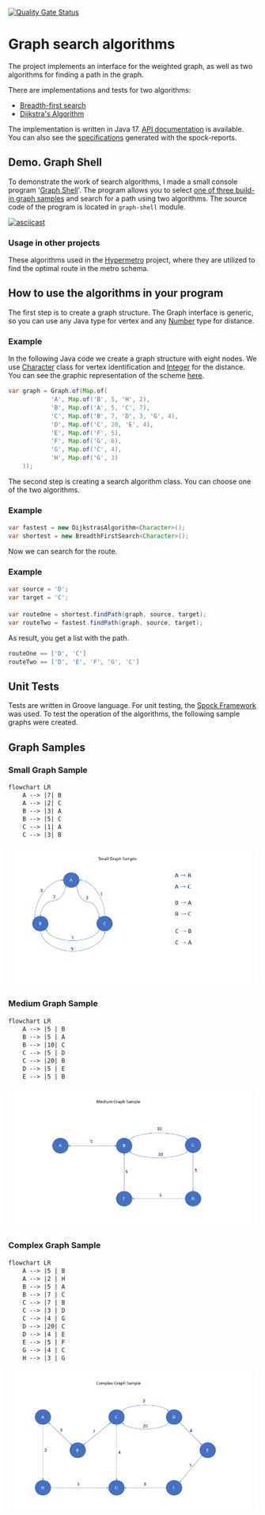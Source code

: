 [![Quality Gate Status](https://sonarcloud.io/api/project_badges/measure?project=rabestro_algorithms&metric=alert_status)](https://sonarcloud.io/summary/new_code?id=rabestro_algorithms)

# Graph search algorithms

The project implements an interface for the weighted graph, as well as two algorithms for finding a path in the graph.

There are implementations and tests for two algorithms:

- [Breadth-first search](https://en.wikipedia.org/wiki/Breadth-first_search)
- [Dijkstra's Algorithm](https://en.wikipedia.org/wiki/Dijkstra%27s_algorithm)

The implementation is written in Java 17. [API documentation](https://algorithms.jc.id.lv/docs/api/) is available. You
can also see the [specifications](https://algorithms.jc.id.lv/docs/spock-reports/) generated with the spock-reports.

## Demo. Graph Shell

To demonstrate the work of search algorithms, I made a small console program '[Graph Shell](graph-shell/README.md)'. The program allows you to select [one of three build-in graph samples](#Graph-Samples) and search for a path using two algorithms. The source code of the program is located in `graph-shell` module. 

[![asciicast](https://asciinema.org/a/468058.svg)](https://asciinema.org/a/468058)

### Usage in other projects

These algorithms used in the [Hypermetro](https://rabestro.github.io/hypermetro/) project, where they are
utilized to find the optimal route in the metro schema. 


## How to use the algorithms in your program

The first step is to create a graph structure. The Graph interface is generic, so you can use any Java type for vertex
and any [Number](https://docs.oracle.com/en/java/javase/17/docs/api/java.base/java/lang/Number.html) type for distance.

### Example
In the following Java code we create a graph structure with eight nodes. We use [Character](https://docs.oracle.com/en/java/javase/17/docs/api/java.base/java/lang/Character.html) class for vertex identification and [Integer](https://docs.oracle.com/en/java/javase/17/docs/api/java.base/java/lang/Integer.html) for the distance. You can see the graphic representation of the scheme [here](docs/assets/complex.gif). 

```java
var graph = Graph.of(Map.of(
            'A', Map.of('B', 5, 'H', 2),
            'B', Map.of('A', 5, 'C', 7),
            'C', Map.of('B', 7, 'D', 3, 'G', 4),
            'D', Map.of('C', 20, 'E', 4),
            'E', Map.of('F', 5),
            'F', Map.of('G', 6),
            'G', Map.of('C', 4),
            'H', Map.of('G', 3)
    ));
```

The second step is creating a search algorithm class. You can choose one of the two algorithms. 

### Example

```java
var fastest = new DijkstrasAlgorithm<Character>();
var shortest = new BreadthFirstSearch<Character>();
```

Now we can search for the route.

### Example

```java
var source = 'D';
var target = 'C';

var routeOne = shortest.findPath(graph, source, target);
var routeTwo = fastest.findPath(graph, source, target);
```

As result, you get a list with the path. 

```java
routeOne == ['D', 'C']   
routeTwo == ['D', 'E', 'F', 'G', 'C']
```

## Unit Tests

Tests are written in Groove language. For unit testing, the [Spock Framework](https://spockframework.org/) was used. To test the operation of the algorithms, the following sample graphs were created.

## Graph Samples

### Small Graph Sample

```mermaid
flowchart LR
    A --> |7| B
    A --> |2| C
    B --> |3| A
    B --> |5| C
    C --> |1| A
    C --> |3| B
```

![Small Graph](docs/assets/small.gif)


### Medium Graph Sample

```mermaid
flowchart LR
    A --> |5 | B
    B --> |5 | A
    B --> |10| C
    C --> |5 | D
    C --> |20| B
    D --> |5 | E
    E --> |5 | B
```

![Medium Graph](docs/assets/medium.gif)

### Complex Graph Sample

```mermaid
flowchart LR
    A --> |5 | B
    A --> |2 | H
    B --> |5 | A
    B --> |7 | C
    C --> |7 | B
    C --> |3 | D
    C --> |4 | G
    D --> |20| C
    D --> |4 | E
    E --> |5 | F
    G --> |4 | C
    H --> |3 | G
```

![Complex Graph](docs/assets/complex.gif)

